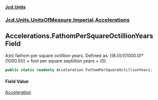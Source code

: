 #### [Jcd.Units](index.md 'index')
### [Jcd.Units.UnitsOfMeasure.Imperial](Jcd.Units.UnitsOfMeasure.Imperial.md 'Jcd.Units.UnitsOfMeasure.Imperial').[Accelerations](Accelerations.md 'Jcd.Units.UnitsOfMeasure.Imperial.Accelerations')

## Accelerations.FathomPerSquareOctillionYears Field

A(n) fathom per square octillion years. Defined as: ((6.0)/((1000.0)*(1000.0))) × foot per square septillion years + (0).

```csharp
public static readonly Acceleration FathomPerSquareOctillionYears;
```

#### Field Value
[Acceleration](Acceleration.md 'Jcd.Units.UnitTypes.Acceleration')